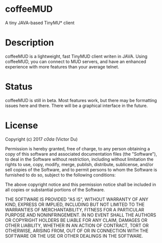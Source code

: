 # coffeeMUD
A tiny JAVA-based TinyMU* client

# Description
coffeeMUD is a lightweight, fast TinyMUD client writen in JAVA. Using coffeeMUD, you can connect to MUD servers, and have an enhanced experience with more features than your average telnet.

# Status
coffeeMUD is still in beta. Most features work, but there may be formatting issues here and there. There will be a graphical interface in the future.

# License
Copyright (c) 2017 _c0da_ (Victor Du)

Permission is hereby granted, free of charge, to any person obtaining a copy
of this software and associated documentation files (the "Software"), to deal
in the Software without restriction, including without limitation the rights
to use, copy, modify, merge, publish, distribute, sublicense, and/or sell
copies of the Software, and to permit persons to whom the Software is
furnished to do so, subject to the following conditions:

The above copyright notice and this permission notice shall be included in all
copies or substantial portions of the Software.

THE SOFTWARE IS PROVIDED "AS IS", WITHOUT WARRANTY OF ANY KIND, EXPRESS OR
IMPLIED, INCLUDING BUT NOT LIMITED TO THE WARRANTIES OF MERCHANTABILITY,
FITNESS FOR A PARTICULAR PURPOSE AND NONINFRINGEMENT. IN NO EVENT SHALL THE
AUTHORS OR COPYRIGHT HOLDERS BE LIABLE FOR ANY CLAIM, DAMAGES OR OTHER
LIABILITY, WHETHER IN AN ACTION OF CONTRACT, TORT OR OTHERWISE, ARISING FROM,
OUT OF OR IN CONNECTION WITH THE SOFTWARE OR THE USE OR OTHER DEALINGS IN THE
SOFTWARE.
